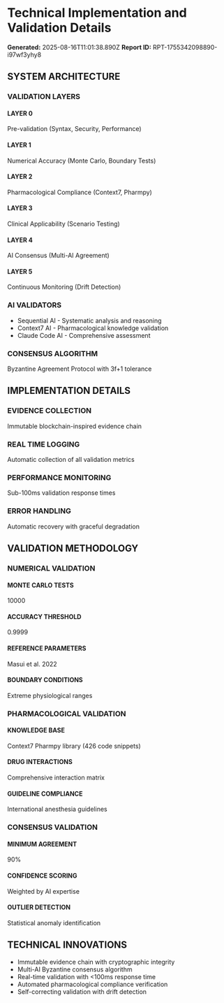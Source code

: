 # Technical Implementation and Validation Details

**Generated:** 2025-08-16T11:01:38.890Z
**Report ID:** RPT-1755342098890-i97wf3yhy8

## SYSTEM ARCHITECTURE

### VALIDATION LAYERS

#### LAYER 0

Pre-validation (Syntax, Security, Performance)

#### LAYER 1

Numerical Accuracy (Monte Carlo, Boundary Tests)

#### LAYER 2

Pharmacological Compliance (Context7, Pharmpy)

#### LAYER 3

Clinical Applicability (Scenario Testing)

#### LAYER 4

AI Consensus (Multi-AI Agreement)

#### LAYER 5

Continuous Monitoring (Drift Detection)

### AI VALIDATORS

- Sequential AI - Systematic analysis and reasoning
- Context7 AI - Pharmacological knowledge validation
- Claude Code AI - Comprehensive assessment

### CONSENSUS ALGORITHM

Byzantine Agreement Protocol with 3f+1 tolerance

## IMPLEMENTATION DETAILS

### EVIDENCE COLLECTION

Immutable blockchain-inspired evidence chain

### REAL TIME LOGGING

Automatic collection of all validation metrics

### PERFORMANCE MONITORING

Sub-100ms validation response times

### ERROR HANDLING

Automatic recovery with graceful degradation

## VALIDATION METHODOLOGY

### NUMERICAL VALIDATION

#### MONTE CARLO TESTS

10000

#### ACCURACY THRESHOLD

0.9999

#### REFERENCE PARAMETERS

Masui et al. 2022

#### BOUNDARY CONDITIONS

Extreme physiological ranges

### PHARMACOLOGICAL VALIDATION

#### KNOWLEDGE BASE

Context7 Pharmpy library (426 code snippets)

#### DRUG INTERACTIONS

Comprehensive interaction matrix

#### GUIDELINE COMPLIANCE

International anesthesia guidelines

### CONSENSUS VALIDATION

#### MINIMUM AGREEMENT

90%

#### CONFIDENCE SCORING

Weighted by AI expertise

#### OUTLIER DETECTION

Statistical anomaly identification

## TECHNICAL INNOVATIONS

- Immutable evidence chain with cryptographic integrity
- Multi-AI Byzantine consensus algorithm
- Real-time validation with <100ms response time
- Automated pharmacological compliance verification
- Self-correcting validation with drift detection

